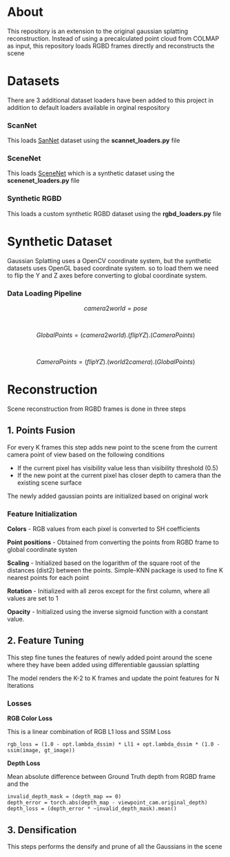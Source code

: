# About
This repository is an extension to the original gaussian splatting reconstruction. Instead of using a precalculated point cloud from COLMAP as input, this repository loads RGBD frames directly and reconstructs the scene

# Datasets
There are 3 additional dataset loaders have been added to this project in addition to default loaders available in orginal respository

### ScanNet
This loads [SanNet](https://github.com/ScanNet/ScanNet) dataset using the **scannet_loaders.py** file

### SceneNet
This loads [SceneNet](https://robotvault.bitbucket.io/scenenet-rgbd.html) which is a synthetic dataset using the **scenenet_loaders.py** file

### Synthetic RGBD
This loads a custom synthetic RGBD dataset using the **rgbd_loaders.py** file

# Synthetic Dataset
Gaussian Splatting uses a OpenCV coordinate system, but the synthetic datasets uses OpenGL based coordinate system. so to load them we need to flip the Y and Z axes before converting to global coordinate system.

### Data Loading Pipeline
$$
camera2world = pose
$$

<br>

$$
GlobalPoints = (camera2world) . (flipYZ) . (CameraPoints)
$$

<br>

$$
CameraPoints = (flipYZ) . (world2camera) . (GlobalPoints)
$$

# Reconstruction
Scene reconstruction from RGBD frames is done in three steps

## 1. Points Fusion
For every K frames this step adds new point to the scene from the current camera point of view based on the following conditions

- If the current pixel has visibility value less than visibility threshold (0.5)
- If the new point at the current pixel has closer depth to camera than the existing scene surface

The newly added gaussian points are initialized based on original work

### Feature Initialization
**Colors** - RGB values from each pixel is converted to SH coefficients

**Point positions** - Obtained from converting the points from RGBD frame to 
global coordinate systen

**Scaling** -  Initialized based on the logarithm of the square root of the distances (dist2) between the points. Simple-KNN package is used to fine K nearest points for each point

**Rotation** -  Initialized with all zeros except for the first column, where all values are set to 1

**Opacity** -  Initialized using the inverse sigmoid function with a constant value.

## 2. Feature Tuning
This step fine tunes the features of newly added point around the scene where they have been added using differentiable gaussian splatting

The model renders the K-2 to K frames and update the point features for N Iterations

### Losses

**RGB Color Loss**

This is a linear combination of RGB L1 loss and SSIM Loss
```
rgb_loss = (1.0 - opt.lambda_dssim) * Ll1 + opt.lambda_dssim * (1.0 - ssim(image, gt_image))
```

**Depth Loss**

Mean absolute difference between Ground Truth depth from RGBD frame and the 
```
invalid_depth_mask = (depth_map == 0)
depth_error = torch.abs(depth_map - viewpoint_cam.original_depth)
depth_loss = (depth_error * ~invalid_depth_mask).mean()
```

## 3. Densification
This steps performs the densify and prune of all the Gaussians in the scene
